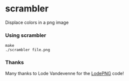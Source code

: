 # scrambler
Displace colors in a png image

### Using scrambler

    make
    ./scrambler file.png

### Thanks

Many thanks to Lode Vandevenne for the [LodePNG](http://lodev.org/lodepng/) code!
